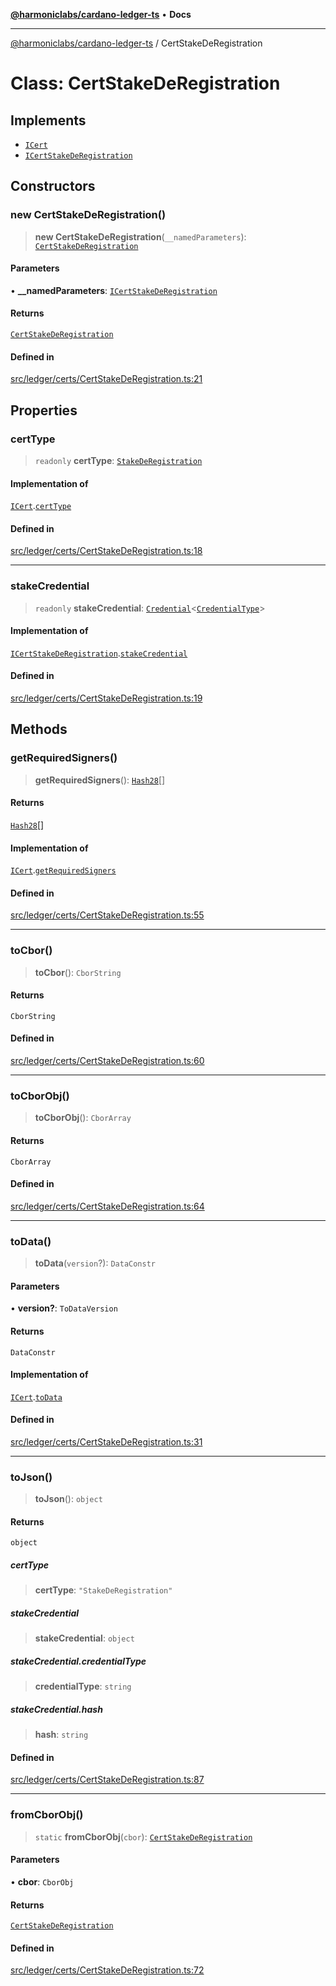 [**@harmoniclabs/cardano-ledger-ts**](../README.md) • **Docs**

***

[@harmoniclabs/cardano-ledger-ts](../globals.md) / CertStakeDeRegistration

# Class: CertStakeDeRegistration

## Implements

- [`ICert`](../interfaces/ICert.md)
- [`ICertStakeDeRegistration`](../interfaces/ICertStakeDeRegistration.md)

## Constructors

### new CertStakeDeRegistration()

> **new CertStakeDeRegistration**(`__namedParameters`): [`CertStakeDeRegistration`](CertStakeDeRegistration.md)

#### Parameters

• **\_\_namedParameters**: [`ICertStakeDeRegistration`](../interfaces/ICertStakeDeRegistration.md)

#### Returns

[`CertStakeDeRegistration`](CertStakeDeRegistration.md)

#### Defined in

[src/ledger/certs/CertStakeDeRegistration.ts:21](https://github.com/HarmonicLabs/cardano-ledger-ts/blob/94dd590ffe94133126b0d8d49920fc7b002e1975/src/ledger/certs/CertStakeDeRegistration.ts#L21)

## Properties

### certType

> `readonly` **certType**: [`StakeDeRegistration`](../enumerations/CertificateType.md#stakederegistration)

#### Implementation of

[`ICert`](../interfaces/ICert.md).[`certType`](../interfaces/ICert.md#certtype)

#### Defined in

[src/ledger/certs/CertStakeDeRegistration.ts:18](https://github.com/HarmonicLabs/cardano-ledger-ts/blob/94dd590ffe94133126b0d8d49920fc7b002e1975/src/ledger/certs/CertStakeDeRegistration.ts#L18)

***

### stakeCredential

> `readonly` **stakeCredential**: [`Credential`](Credential.md)\<[`CredentialType`](../enumerations/CredentialType.md)\>

#### Implementation of

[`ICertStakeDeRegistration`](../interfaces/ICertStakeDeRegistration.md).[`stakeCredential`](../interfaces/ICertStakeDeRegistration.md#stakecredential)

#### Defined in

[src/ledger/certs/CertStakeDeRegistration.ts:19](https://github.com/HarmonicLabs/cardano-ledger-ts/blob/94dd590ffe94133126b0d8d49920fc7b002e1975/src/ledger/certs/CertStakeDeRegistration.ts#L19)

## Methods

### getRequiredSigners()

> **getRequiredSigners**(): [`Hash28`](Hash28.md)[]

#### Returns

[`Hash28`](Hash28.md)[]

#### Implementation of

[`ICert`](../interfaces/ICert.md).[`getRequiredSigners`](../interfaces/ICert.md#getrequiredsigners)

#### Defined in

[src/ledger/certs/CertStakeDeRegistration.ts:55](https://github.com/HarmonicLabs/cardano-ledger-ts/blob/94dd590ffe94133126b0d8d49920fc7b002e1975/src/ledger/certs/CertStakeDeRegistration.ts#L55)

***

### toCbor()

> **toCbor**(): `CborString`

#### Returns

`CborString`

#### Defined in

[src/ledger/certs/CertStakeDeRegistration.ts:60](https://github.com/HarmonicLabs/cardano-ledger-ts/blob/94dd590ffe94133126b0d8d49920fc7b002e1975/src/ledger/certs/CertStakeDeRegistration.ts#L60)

***

### toCborObj()

> **toCborObj**(): `CborArray`

#### Returns

`CborArray`

#### Defined in

[src/ledger/certs/CertStakeDeRegistration.ts:64](https://github.com/HarmonicLabs/cardano-ledger-ts/blob/94dd590ffe94133126b0d8d49920fc7b002e1975/src/ledger/certs/CertStakeDeRegistration.ts#L64)

***

### toData()

> **toData**(`version`?): `DataConstr`

#### Parameters

• **version?**: `ToDataVersion`

#### Returns

`DataConstr`

#### Implementation of

[`ICert`](../interfaces/ICert.md).[`toData`](../interfaces/ICert.md#todata)

#### Defined in

[src/ledger/certs/CertStakeDeRegistration.ts:31](https://github.com/HarmonicLabs/cardano-ledger-ts/blob/94dd590ffe94133126b0d8d49920fc7b002e1975/src/ledger/certs/CertStakeDeRegistration.ts#L31)

***

### toJson()

> **toJson**(): `object`

#### Returns

`object`

##### certType

> **certType**: `"StakeDeRegistration"`

##### stakeCredential

> **stakeCredential**: `object`

##### stakeCredential.credentialType

> **credentialType**: `string`

##### stakeCredential.hash

> **hash**: `string`

#### Defined in

[src/ledger/certs/CertStakeDeRegistration.ts:87](https://github.com/HarmonicLabs/cardano-ledger-ts/blob/94dd590ffe94133126b0d8d49920fc7b002e1975/src/ledger/certs/CertStakeDeRegistration.ts#L87)

***

### fromCborObj()

> `static` **fromCborObj**(`cbor`): [`CertStakeDeRegistration`](CertStakeDeRegistration.md)

#### Parameters

• **cbor**: `CborObj`

#### Returns

[`CertStakeDeRegistration`](CertStakeDeRegistration.md)

#### Defined in

[src/ledger/certs/CertStakeDeRegistration.ts:72](https://github.com/HarmonicLabs/cardano-ledger-ts/blob/94dd590ffe94133126b0d8d49920fc7b002e1975/src/ledger/certs/CertStakeDeRegistration.ts#L72)

